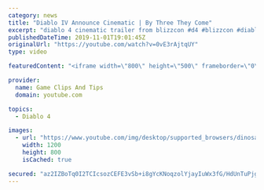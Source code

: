 ```yaml
---
category: news
title: "Diablo IV Announce Cinematic | By Three They Come"
excerpt: "diablo 4 cinematic trailer from blizzcon #d4 #blizzcon #diablo."
publishedDateTime: 2019-11-01T19:01:45Z
originalUrl: "https://youtube.com/watch?v=0vE3rAjtqUY"
type: video

featuredContent: "<iframe width=\"800\" height=\"500\" frameborder=\"0\" src=\"https://www.youtube.com/embed/0vE3rAjtqUY\" allow=\"accelerometer; autoplay; encrypted-media; gyroscope; picture-in-picture\" allowfullscreen></iframe>"

provider:
  name: Game Clips And Tips
  domain: youtube.com

topics:
  - Diablo 4

images:
  - url: "https://www.youtube.com/img/desktop/supported_browsers/dinosaur.png"
    width: 1200
    height: 800
    isCached: true

secured: "az2IZBoTq0I2TCIcsozCEFE3vSb+i8gYcKNoqzolYjayIuWx3fG/HdUnTuPjg7U47/MQ7tYjwsCMtgpLU3QinWH1D4BndaqrvFQExM0ynvSPh5cdtuuni3wQDPZwmB12SeIll3tpmN9Pf8aYUMPsgPyLiYjhVWl+vUdECOqysXhaJfp6RBi6OFySgYFicHPDLYeQIYz8Gv2gq2iuL9IZYTFLfEOz0LMJMf1/YpiPvGXCsLKUbwcwefwPnF0L9X1ehVvRO4pgARIANY4OGd/12r3NzPMd6IwJ89/mwTmTeqxQHrV4JfXoXF9uLwcGi6CFms50ehoM56eY5L8Jk9eF5+rCSmw18LLcxL/PqSIVtjodAl3Og4iMLTFcyUMPyBWfFfWklaa6k5dzh9D+orEFLg==;jvPXXXQccrTwy0PpZ1Bngg=="
---
```


